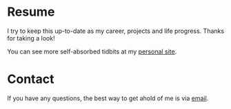 # Resume

I try to keep this up-to-date as my career, projects and life progress. Thanks for taking a look!

You can see more self-absorbed tidbits at my [personal site](https://toastercup.io).

# Contact

If you have any questions, the best way to get ahold of me is via [email](mailto:alex@toastercup.io).
